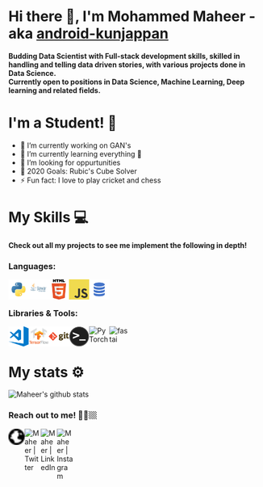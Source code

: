 
# Hi there 👋, I'm Mohammed Maheer - aka [android-kunjappan](https://android-kunjapppan.github.io/Mohammed-Maheer/)
**Budding Data Scientist with Full-stack development skills, skilled in handling and telling data driven stories, with various projects done in Data Science.<br>
Currently open to positions in Data Science, Machine Learning, Deep learning and related fields.**


# I'm a Student! 🚀
- 🔭 I’m currently working on GAN's
- 🌱 I’m currently learning everything 🤣
- 👯 I’m looking for oppurtunities
- 🥅 2020 Goals: Rubic's Cube Solver
- ⚡ Fun fact: I love to play cricket and chess

# My Skills 💻

**Check out all my projects to see me implement the following in depth!**

### Languages:


<img align="left" alt="Python" width="40px" src="https://raw.githubusercontent.com/github/explore/80688e429a7d4ef2fca1e82350fe8e3517d3494d/topics/python/python.png" />
<img align="left" alt="Java" width="40px" src="https://raw.githubusercontent.com/github/explore/80688e429a7d4ef2fca1e82350fe8e3517d3494d/topics/java/java.png" />
<img align="left" alt="HTML5" width="40px" src="https://raw.githubusercontent.com/github/explore/80688e429a7d4ef2fca1e82350fe8e3517d3494d/topics/html/html.png" />
<img align="left" alt="JavaScript" width="40px" src="https://raw.githubusercontent.com/github/explore/80688e429a7d4ef2fca1e82350fe8e3517d3494d/topics/javascript/javascript.png" />
<img align="left" alt="SQL" width="40px" src="https://raw.githubusercontent.com/github/explore/80688e429a7d4ef2fca1e82350fe8e3517d3494d/topics/sql/sql.png" />


<br />
<br />

### Libraries & Tools:
<img align="left" alt="Visual Studio Code" width="40px" src="https://raw.githubusercontent.com/github/explore/80688e429a7d4ef2fca1e82350fe8e3517d3494d/topics/visual-studio-code/visual-studio-code.png" />
<img align="left" alt="TensorFlow" width="40px" src="https://raw.githubusercontent.com/github/explore/80688e429a7d4ef2fca1e82350fe8e3517d3494d/topics/tensorflow/tensorflow.png" />
<img align="left" alt="Git - GitHub" width="40px" src="https://raw.githubusercontent.com/github/explore/80688e429a7d4ef2fca1e82350fe8e3517d3494d/topics/git/git.png" />
<img align="left" alt="Terminal" width="40px" src="https://raw.githubusercontent.com/github/explore/d92924b1d925bb134e308bd29c9de6c302ed3beb/topics/terminal/terminal.png" />
<img align="left" alt="PyTorch" width="40px" src="https://pytorch.org/assets/images/pytorch-logo.png" />
<img align="left" alt="fastai" width="40px" src="http://www.fast.ai/images/Fast.ai.png" />

<br/>
<br/>

# My stats ⚙️
![Maheer's github stats](https://github-readme-stats.vercel.app/api?username=android-kunjapppan&show_icons=true&theme=radical)

### Reach out to me! 🕺🏼🏼
[<img align="left" width="32px" src="https://raw.githubusercontent.com/iconic/open-iconic/master/svg/globe.svg" />](https://android-kunjapppan.github.io/Mohammed-Maheer/)
[<img align="left" alt="Maheer | Twitter" width="32px" src="https://cdn.jsdelivr.net/npm/simple-icons@v3/icons/twitter.svg" />](https://twitter.com/maheer23)
[<img align="left" alt="Maheer | LinkedIn" width="32px" src="https://cdn.jsdelivr.net/npm/simple-icons@v3/icons/linkedin.svg" />](https://www.linkedin.com/in/maheer-mohammed/)
[<img align="left" alt="Maheer | Instagram" width="32px" src="https://cdn.jsdelivr.net/npm/simple-icons@v3/icons/instagram.svg" />](https://www.instagram.com/mohammed.maheer/)

<br />

